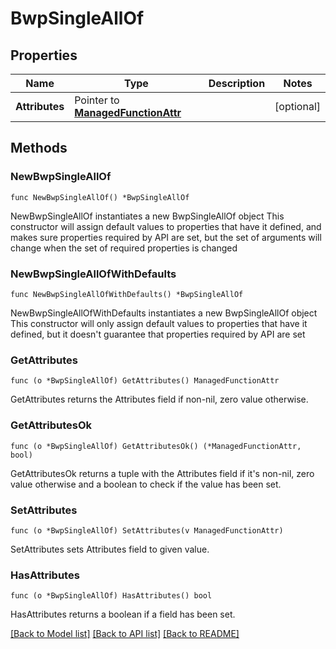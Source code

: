 # BwpSingleAllOf

## Properties

Name | Type | Description | Notes
------------ | ------------- | ------------- | -------------
**Attributes** | Pointer to [**ManagedFunctionAttr**](ManagedFunction-Attr.md) |  | [optional] 

## Methods

### NewBwpSingleAllOf

`func NewBwpSingleAllOf() *BwpSingleAllOf`

NewBwpSingleAllOf instantiates a new BwpSingleAllOf object
This constructor will assign default values to properties that have it defined,
and makes sure properties required by API are set, but the set of arguments
will change when the set of required properties is changed

### NewBwpSingleAllOfWithDefaults

`func NewBwpSingleAllOfWithDefaults() *BwpSingleAllOf`

NewBwpSingleAllOfWithDefaults instantiates a new BwpSingleAllOf object
This constructor will only assign default values to properties that have it defined,
but it doesn't guarantee that properties required by API are set

### GetAttributes

`func (o *BwpSingleAllOf) GetAttributes() ManagedFunctionAttr`

GetAttributes returns the Attributes field if non-nil, zero value otherwise.

### GetAttributesOk

`func (o *BwpSingleAllOf) GetAttributesOk() (*ManagedFunctionAttr, bool)`

GetAttributesOk returns a tuple with the Attributes field if it's non-nil, zero value otherwise
and a boolean to check if the value has been set.

### SetAttributes

`func (o *BwpSingleAllOf) SetAttributes(v ManagedFunctionAttr)`

SetAttributes sets Attributes field to given value.

### HasAttributes

`func (o *BwpSingleAllOf) HasAttributes() bool`

HasAttributes returns a boolean if a field has been set.


[[Back to Model list]](../README.md#documentation-for-models) [[Back to API list]](../README.md#documentation-for-api-endpoints) [[Back to README]](../README.md)



